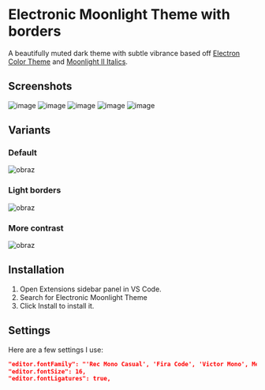 # Electronic Moonlight Theme with borders

A beautifully muted dark theme with subtle vibrance based off [Electron Color Theme](https://marketplace.visualstudio.com/items?itemName=kuscamara.electron) and [Moonlight II Italics](https://marketplace.visualstudio.com/items?itemName=atomiks.moonlight).

## Screenshots

![image](https://user-images.githubusercontent.com/55458485/235201043-25c8033e-8f27-468c-8241-bb480f0a2267.png)
![image](https://user-images.githubusercontent.com/55458485/235200591-0b6465b8-333f-4839-a2e2-daafb38d9b8d.png)
![image](https://user-images.githubusercontent.com/55458485/235200458-a780ac8f-0bd5-457b-9567-ecf15c973e90.png)
![image](https://user-images.githubusercontent.com/55458485/235200512-1bbe1fd7-7ce4-447e-8525-5bdc2ed5ff9b.png)
![image](https://user-images.githubusercontent.com/55458485/235200824-63da2421-b4c8-40a2-8f20-f2dc5e6e2e3e.png)

## Variants

### Default

![obraz](https://github.com/goodideagiver/electronic-moonlight-theme/assets/55458485/3be39e0a-d123-4913-bf6b-663ddb025437)

### Light borders

![obraz](https://github.com/goodideagiver/electronic-moonlight-theme/assets/55458485/a36f3ad9-3a1d-4fd0-a39e-4aede737ab97)

### More contrast

![obraz](https://github.com/goodideagiver/electronic-moonlight-theme/assets/55458485/19154abe-e4f1-4ba6-9fbf-3b325423060e)


## Installation

1. Open Extensions sidebar panel in VS Code.
2. Search for Electronic Moonlight Theme
3. Click Install to install it.

## Settings

Here are a few settings I use:

```json
"editor.fontFamily": "'Rec Mono Casual', 'Fira Code', 'Victor Mono', Menlo, Monaco, 'Courier New', monospace",
"editor.fontSize": 16,
"editor.fontLigatures": true,
```
